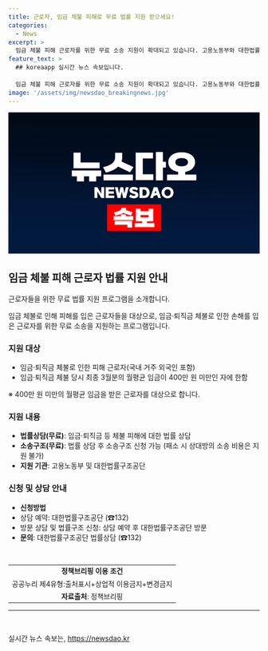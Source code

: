 ```yaml
---
title: 근로자, 임금 체불 피해로 무료 법률 지원 받으세요!
categories:
  - News
excerpt: >
  임금 체불 피해 근로자를 위한 무료 소송 지원이 확대되고 있습니다. 고용노동부와 대한법률구조공단이 협력하여, 임금·퇴직금 체불 피해를 입은 근로자에게 법률상담과 소송구조를 무료로 지원합니다. 지원 대상은 국내 거주 외국인을 포함하여 3월분 월평균 임금이 400만 원 미만인 근로자입니다. 대한법률구조공단으로 상담 예약을 통해 신청할 수 있으며, 인력 부족으로 발생하는 문제를 해결하기 위한 좋은 노력입니다. (150자)
feature_text: >
  ## koreaapp 실시간 뉴스 속보입니다.

  임금 체불 피해 근로자를 위한 무료 소송 지원이 확대되고 있습니다. 고용노동부와 대한법률구조공단이 협력하여, 임금·퇴직금 체불 피해를 입은 근로자에게 법률상담과 소송구조를 무료로 지원합니다. 지원 대상은 국내 거주 외국인을 포함하여 3월분 월평균 임금이 400만 원 미만인 근로자입니다. 대한법률구조공단으로 상담 예약을 통해 신청할 수 있으며, 인력 부족으로 발생하는 문제를 해결하기 위한 좋은 노력입니다. (150자)
image: '/assets/img/newsdao_breakingnews.jpg'
---
```


<p><img src="/assets/img/newsdao_breakingnews.jpg" alt="koreaapp 속보" /></p>

<h2 data-ke-size="size26">임금 체불 피해 근로자 법률 지원 안내</h2>

<p>근로자들을 위한 무료 법률 지원 프로그램을 소개합니다.</p>

<p data-ke-size="size16">임금 체불로 인해 피해를 입은 근로자들을 대상으로, 임금·퇴직금 체불로 인한 손해를 입은 근로자를 위한 무료 소송을 지원하는 프로그램입니다.</p>

<h3>지원 대상</h3>

<ul>
    <li>임금·퇴직금 체불로 인한 피해 근로자(국내 거주 외국인 포함)</li>
    <li>임금·퇴직금 체불 당시 최종 3월분의 월평균 임금이 400만 원 미만인 자에 한함</li>
</ul>

<p data-ke-size="size16">※ 400만 원 미만의 월평균 임금을 받은 근로자를 대상으로 합니다.</p>

<h3>지원 내용</h3>

<ul>
    <li><b>법률상담(무료)</b>: 임금·퇴직금 등 체불 피해에 대한 법률 상담</li>
    <li><b>소송구조(무료)</b>: 법률 상담 후 소송구조 신청 가능 (패소 시 상대방의 소송 비용은 지원 불가)</li>
    <li><b>지원 기관</b>: 고용노동부 및 대한법률구조공단</li>
</ul>

<h3>신청 및 상담 안내</h3>

<ul>
    <li><b>신청방법</b></li>
    <li>상담 예약: 대한법률구조공단 (☎132)</li>
    <li>방문 상담 및 법률구조 신청: 상담 예약 후 대한법률구조공단 방문</li>
    <li><b>문의</b>: 대한법률구조공단 법률상담 (☎132)</li>
</ul>

<p data-ke-size="size16">&nbsp;</p>

<table>
    <tr>
        <td style="text-align: center; height: 17px;"><b>정책브리핑 이용 조건</b></td>
    </tr>
    <tr>
        <td style="text-align: center; height: 17px;">공공누리 제4유형:출처표시+상업적 이용금지+변경금지</td>
    </tr>
    <tr>
        <td style="text-align: center; height: 17px;"><b>자료출처</b>: 정책브리핑 </td>
    </tr>
</table>

<hr>

<p data-ke-size="size16">&nbsp;</p>
실시간 뉴스 속보는, <a href="https://newsdao.kr" rel="dofollow">https://newsdao.kr</a>


